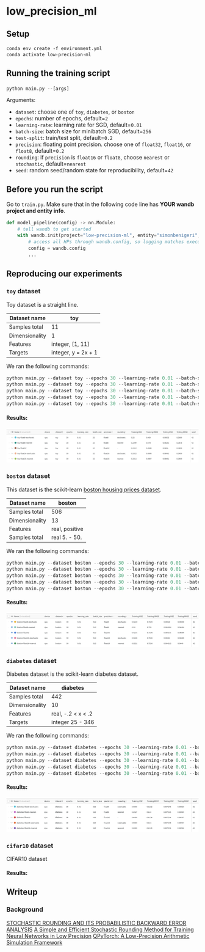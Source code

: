 # low_precision_ml
 
## Setup

```
conda env create -f environment.yml  
conda activate low-precision-ml
```

## Running the training script
`python main.py --[args]`

Arguments:
* `dataset`: choose one of `toy`, `diabetes`, or `boston`
* `epochs`: number of epochs, default=`2`
* `learning-rate`: learning rate for SGD, default=`0.01`
* `batch-size`: batch size for minibatch SGD, default=`256`
* `test-split`: train/test split, default=`0.2`
* `precision`: floating point precision. choose one of `float32`, `float16`, or `float8`, default=`0.2`
* `rounding`: if `precision` is `float16` or `float8`, choose `nearest` or `stochastic`, default=`nearest`
* `seed`: random seed/random state for reproducibility, default=`42`

## Before you run the script
Go to `train.py`. Make sure that in the following code line has **YOUR wandb project and entity info**.
```python
def model_pipeline(config) -> nn.Module:
    # tell wandb to get started
    with wandb.init(project="low-precision-ml", entity="simonbenigeri", config=config):
        # access all HPs through wandb.config, so logging matches execution!
        config = wandb.config
        ...
```

## Reproducing our experiments

### `toy` dataset
Toy dataset is a straight line.

|Dataset name| toy |
| --- | ----------- |
| Samples  total | 11 |
| Dimensionality | 1 |
| Features| integer, [1, 11] |
| Targets | integer, y = 2x + 1 |

We ran the following commands:
```python
python main.py --dataset toy --epochs 30 --learning-rate 0.01 --batch-size 32 --precision float8 --rounding nearest --seed 42
python main.py --dataset toy --epochs 30 --learning-rate 0.01 --batch-size 32 --precision float8 --rounding stochastic --seed 42
python main.py --dataset toy --epochs 30 --learning-rate 0.01 --batch-size 32 --precision float16 --rounding nearest --seed 42
python main.py --dataset toy --epochs 30 --learning-rate 0.01 --batch-size 32 --precision float16 --rounding stochastic --seed 42
python main.py --dataset toy --epochs 30 --learning-rate 0.01 --batch-size 32 --precision float32 --seed 42
```

#### Results:

![toy_results](images/toy_results.png)

### `boston` dataset
This dataset is the scikit-learn [boston housing prices dataset](https://scikit-learn.org/stable/modules/generated/sklearn.datasets.load_boston.html).

|Dataset name| boston |
| --- | ----------- |
| Samples  total | 506 |
| Dimensionality | 13 |
| Features | real, positive |
| Samples  total | real 5. - 50.|

We ran the following commands:
```python
python main.py --dataset boston --epochs 30 --learning-rate 0.01 --batch-size 512 --precision float8 --rounding nearest --seed 42
python main.py --dataset boston --epochs 30 --learning-rate 0.01 --batch-size 512 --precision float8 --rounding stochastic --seed 42
python main.py --dataset boston --epochs 30 --learning-rate 0.01 --batch-size 512 --precision float16 --rounding nearest --seed 42
python main.py --dataset boston --epochs 30 --learning-rate 0.01 --batch-size 512 --precision float16 --rounding stochastic --seed 42
python main.py --dataset boston --epochs 30 --learning-rate 0.01 --batch-size 512 --precision float32 --seed 42
```

#### Results:
![boston_results](images/boston_results.png)

### `diabetes` dataset
Diabetes dataset is the scikit-learn diabetes dataset.

|Dataset name| diabetes |
| --- | ----------- |
| Samples  total | 442 |
| Dimensionality | 10 |
| Features| real, -.2 < x < .2 |
| Targets | integer 25 - 346 |

We ran the following commands:
```python
python main.py --dataset diabetes --epochs 30 --learning-rate 0.01 --batch-size 512 --precision float8 --rounding nearest --seed 42
python main.py --dataset diabetes --epochs 30 --learning-rate 0.01 --batch-size 512 --precision float8 --rounding stochastic --seed 42
python main.py --dataset diabetes --epochs 30 --learning-rate 0.01 --batch-size 512 --precision float16 --rounding nearest --seed 42
python main.py --dataset diabetes --epochs 30 --learning-rate 0.01 --batch-size 512 --precision float16 --rounding stochastic --seed 42
python main.py --dataset diabetes --epochs 30 --learning-rate 0.01 --batch-size 512 --precision float32 --seed 42
```

#### Results:

![diabetes_results](images/diabetes_results.png)

### `cifar10` dataset
CIFAR10 dataset

#### Results:

## Writeup

### Background

[STOCHASTIC ROUNDING AND ITS PROBABILISTIC BACKWARD
ERROR ANALYSIS](https://epubs.siam.org/doi/pdf/10.1137/20M1334796)
[A Simple and Efficient Stochastic Rounding Method for
Training Neural Networks in Low Precision](https://arxiv.org/pdf/2103.13445)
[QPyTorch: A Low-Precision Arithmetic Simulation Framework](https://arxiv.org/abs/1910.04540)

